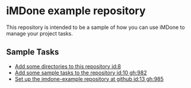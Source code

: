 iMDone example repository
====
This repository is intended to be a sample of how you can use iMDone to manage your project tasks.

Sample Tasks
----
- [Add some directories to this repository id:8](#TODO:)
- [Add some sample tasks to the repository id:10 gh:982](#TODO:)
- [Set up the imdone-example repository at github id:13 gh:985](#DONE:)
